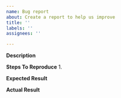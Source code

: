 ```yaml
---
name: Bug report
about: Create a report to help us improve
title: ''
labels: ''
assignees: ''

---
```


**Description**


**Steps To Reproduce**
1. 

**Expected Result**


**Actual Result**
